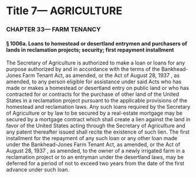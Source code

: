 
# Title 7— AGRICULTURE
### CHAPTER 33— FARM TENANCY
#### § 1006a. Loans to homestead or desertland entrymen and purchasers of lands in reclamation projects; security; first repayment installment

The Secretary of Agriculture is authorized to make a loan or loans for any purpose authorized by and in accordance with the terms of the Bankhead-Jones Farm Tenant Act, as amended, or the Act of August 28, 1937 , as amended, to any person eligible for assistance under said Acts who has made or makes a homestead or desertland entry on public land or who has contracted for or contracts for the purchase of other land of the United States in a reclamation project pursuant to the applicable provisions of the homestead and reclamation laws. Any such loans required by the Secretary of Agriculture or by law to be secured by a real-estate mortgage may be secured by a mortgage contract which shall create a lien against the land in favor of the United States acting through the Secretary of Agriculture and any patent thereafter issued shall recite the existence of such lien. The first installment for the repayment of any such loan or any other loan made under the Bankhead-Jones Farm Tenant Act, as amended, or the Act of August 28, 1937 , as amended, to the owner of a newly irrigated farm in a reclamation project or to an entryman under the desertland laws, may be deferred for a period of not to exceed two years from the date of the first advance under such loan.
